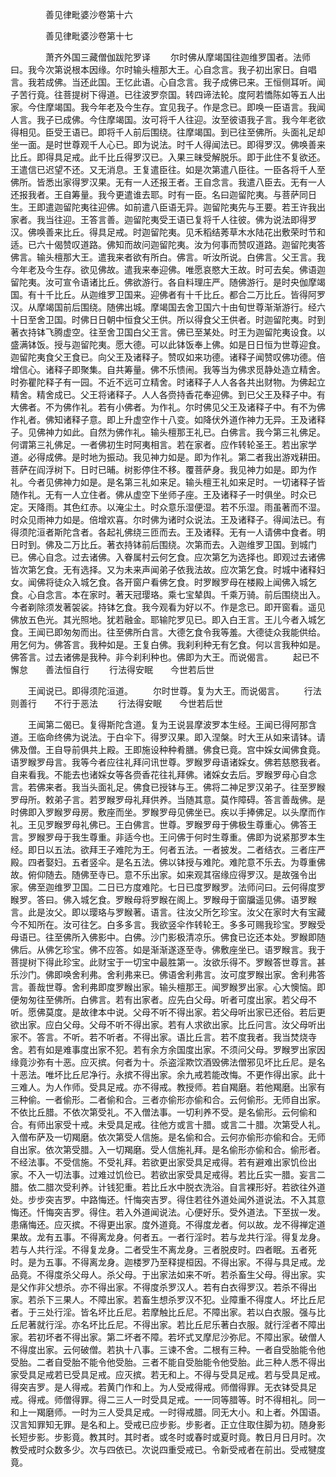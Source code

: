 <!-- { "loadSidebar": true } -->

　　　　善见律毗婆沙卷第十六



　　　　善见律毗婆沙卷第十七

　　　　萧齐外国三藏僧伽跋陀罗译
　　尔时佛从摩竭国往迦维罗国者。法师曰。我今次第说根本因缘。尔时输头檀那大王。心自念言。我子初出家日。自唱言。我若成佛。当还此国。王忆此语。心自念言。我子成佛已来。王恒侧耳听。闻子苦行竟。往菩提树下得道。已往波罗奈国。转四谛法轮。度阿若憍陈如等五人出家。今住摩竭国。我今年老及今生存。宜见我子。作是念已。即唤一臣语言。我闻人言。我子已成佛。今住摩竭国。汝可将千人往迎。汝至彼语我子言。我今年老欲得相见。臣受王语已。即将千人前后围绕。往摩竭国。到已往至佛所。头面礼足却坐一面。是时世尊观千人心已。即为说法。时千人得闻法已。即得罗汉。佛唤善来比丘。即得具足戒。此千比丘得罗汉已。入果三昧受解脱乐。即于此住不复欲还。王遣信已迟望不还。又无消息。王复遣臣往。如是次第遣八臣往。一臣各将千人至佛所。皆悉出家得罗汉果。无有一人还报王者。王自念言。我遣八臣去。无有一人还报我者。王自筹量。我今更遣谁去耶。时有一臣。名曰迦留陀夷。与菩萨同日生。王即遣迦留陀夷往迎佛。如前遣八臣语无异。迦留陀夷先与王要。若王许我出家者。我当往迎。王答言善。迦留陀夷受王语已复将千人往彼。佛为说法即得罗汉。佛唤善来比丘。得具足戒。时迦留陀夷。见禾稻结莠草木水陆花出敷荣时节和适。已六十偈赞叹道路。佛知而故问迦留陀夷。汝为何事而赞叹道路。迦留陀夷答佛言。输头檀那大王。遣我来者欲有所白。佛言。听汝所说。白佛言。父王言。我今年老及今生存。欲见佛故。遣我来奉迎佛。唯愿哀愍大王故。时可去矣。佛语迦留陀夷。汝可宣令语诸比丘。佛欲游行。各自料理庄严。随佛游行。是时央伽摩竭国。有十千比丘。从迦维罗卫国来。迎佛者有十千比丘。都合二万比丘。皆得阿罗汉。从摩竭国前后围绕。随佛出城。摩竭国去舍卫国六十由旬世尊渐渐游行。经六十日至舍卫国。时佛日日朝中恒食父王供。所以得食父王供者。时迦留陀夷。时到著衣持钵飞腾虚空。往至舍卫国白父王言。佛已至某处。时王为迦留陀夷设食。以盛满钵饭。授与迦留陀夷。愿大德。可以此钵饭奉上佛。如是日日恒为世尊迎食。迦留陀夷食父王食已。向父王及诸释子。赞叹如来功德。诸释子闻赞叹佛功德。倍增信心。诸释子即聚集。自共筹量。佛不乐愦闹。我等当为佛求觅静处造立精舍。时弥瞿陀释子有一园。不近不远可立精舍。时诸释子人人各各共出财物。为佛起立精舍。精舍成已。父王将诸释子。人人各赍持香花奉迎佛。到已父王及释子中。有大佛者。不为佛作礼。若有小佛者。为作礼。尔时佛见父王及诸释子中。有不为佛作礼者。佛知诸释子意。即上升虚空作十八变。如降伏外道作神力无异。王及诸释子。见佛神力如此。自然为佛作礼。输头檀那王礼已。白佛言。我今第三礼佛足。何谓第三礼佛足。一者佛初生时阿夷相言。若在家者。应作转轮圣王。若出家学道。必得成佛。是时地为振动。我见神力如是。即为作礼。第二者我出游戏耕田。菩萨在阎浮树下。日时已晡。树影停住不移。覆菩萨身。我见神力如是。即为作礼。今者见佛神力如是。是名第三礼如来足。输头檀王礼如来足时。一切诸释子皆随作礼。无有一人立住者。佛从虚空下坐师子座。王及诸释子一时俱坐。时众已定。天降雨。其色红赤。以淹尘土。时众意乐湿便湿。若不乐湿。雨虽著而不湿。时众见雨神力如是。倍增欢喜。尔时佛为诸时众说法。王及诸释子。得闻法已。有得须陀洹者斯陀含者。各起礼佛绕三匝而去。王及诸释。无有一人请佛中食者。明日时到。佛及二万比丘。著衣持钵前后围绕。次第而去。入迦维罗卫国。到城门已。佛心自念。过去诸佛。入眷属村云何乞食。应次第乞为选择也。即观过去诸佛皆次第乞食。无有选择。又为未来声闻弟子依我法故。应次第乞食。时城中诸释妇女。闻佛将徒众入城乞食。各开窗户看佛乞食。时罗睺罗母在楼殿上闻佛入城乞食。心自念言。本在家时。著天冠璎珞。乘七宝辇舆。千乘万骑。前后围绕出入。今者剃除须发著袈裟。持钵乞食。我今观看为好以不。作是念已。即开窗看。遥见佛放五色光。其光照地。犹若融金。耶输陀罗见已。即入白王言。王儿今者入城乞食。王闻已即匆匆而出。往至佛所白言。大德乞食令我等羞。大德徒众我能供给。用乞何为。佛答言。我种如是。王复白佛。我刹利种无有乞食。何以言我种如是。佛答言。过去诸佛是我种。非今刹利种也。佛即为大王。而说偈言。
　　起已不懈怠　　善法恒自行
　　行法得安眠　　今世若后世

　　王闻说已。即得须陀洹道。
　　尔时世尊。复为大王。而说偈言。
　　行法则善行　　不行于恶法
　　行法得安眠　　今世若后世

　　王闻第二偈已。复得斯陀含道。复为王说昙摩波罗本生经。王闻已得阿那含道。王临命终佛为说法。于白伞下。得罗汉果。即入涅槃。时大王从如来请钵。请佛及僧。王自导前俱共上殿。王即施设种种肴膳。佛食已竟。宫中婇女闻佛食竟。语罗睺罗母言。我等今者应往礼拜问讯世尊。罗睺罗母语诸婇女。佛若慈愍我者。自来看我。不能去也诸婇女等各赍香花往礼拜佛。诸婇女去后。罗睺罗母心自念言。若佛来者。我当头面礼足。佛食已授钵与王。佛将二神足罗汉弟子。往至罗睺罗母所。敕弟子言。若罗睺罗母礼拜供养。当随其意。莫作障碍。答言善哉佛。是时佛即入罗睺罗母房。敷座而坐。罗睺罗母见佛坐已。疾以手捧佛足。以头摩而作礼。王见罗睺罗母礼佛已。王白佛言。世尊。罗睺罗母于佛极生尊重心。佛答王言。罗睺罗母于我生尊重。非适今也。王问佛于何时生尊重。佛即为说紧那罗本生经。即日以五法。欲拜王子难陀为王。何者五法。一者披发。二者结衣。三者庄严殿。四者娶妇。五者竖伞。是名五法。佛以钵授与难陀。难陀意不乐去。为尊重佛故。俯仰随去。随佛至寺已。意不乐出家。如来观其宿缘应得罗汉。是故强令出家。佛至迦维罗卫国。二日已方度难陀。七日已度罗睺罗。法师问曰。云何得度罗睺罗。答曰。佛入城乞食。罗睺母将罗睺在阁上。罗睺母于窗牖遥见佛。语罗睺言。此是汝父。即以璎珞与罗睺著。语言。往汝父所乞珍宝。汝父在家时大有宝藏今不知所在。汝可往乞。白多多言。我欲竖伞作转轮王。多多可赐我珍宝。罗睺受母语已。往至佛所入佛影中。白佛。沙门影极清凉乐。佛食已讫还本处。罗睺即随佛后。从佛乞珍宝。佛不应答。如是渐渐遂逐至寺。佛敷座坐已。语罗睺言。我于菩提树下得此珍宝。此财宝于一切宝中最胜第一。汝欲乐得不。罗睺答世尊言。甚乐沙门。佛即唤舍利弗。舍利弗来已。佛语舍利弗言。汝可度罗睺出家。舍利弗答言。善哉世尊。舍利弗即度罗睺出家。输头檀那王。闻罗睺罗出家。心大懊恼。即便匆匆往至佛所。白佛言。若有出家者。应先白父母。听者可度出家。若父母不听。愿佛莫度。是故律本中说。父母不听不得出家。若父母听出家已还俗。若后更欲出家。应白父母。父母不听不得出家。若有人求欲出家。比丘问言。汝父母听出家不。答言。不听。若不听者。不得出家。语比丘言。若不度我者。我当焚烧寺舍。若有如是难事度出家不犯。若有余方余国度出家。不须问父母。罗睺罗出家因缘竟沙弥有十恶。应灭摈。何者为十。杀盗淫欺饮酒毁佛法僧邪见坏比丘尼。是名十恶法。唯坏比丘尼净行。永摈不得出家。余九戒若能改悔。不更作得出家。此十三难人。为人作师。受具足戒。亦不得戒。教授师。若自羯磨。若他羯磨。出家有三种偷。一者偷形。二者偷和合。三者亦偷形亦偷和合。云何偷形。无师自出家。不依比丘腊。不依次第受礼。不入僧法事。一切利养不受。是名偷形。云何偷和合。有师出家受十戒。未受具足戒。往他方或言十腊。或言二十腊。次第受人礼。入僧布萨及一切羯磨。依次第受人信施。是名偷和合。云何亦偷形亦偷和合。无师自出家。依次第受腊。入一切羯磨。受人信施礼拜。是名偷形亦偷和合。偷形者。不经法事。不受信施。不受礼拜。若欲更出家受具足戒得。若有避难出家饥俭出家。不入一切法事。过难过饥俭已。若欲出家受具足戒得。若比丘实一腊。妄言二腊。依二腊次受利养。计钱犯重。若比丘水中脱衣洗浴。自言裸形好。若欲往外道处。步步突吉罗。中路悔还。忏悔突吉罗。得住若往外道处闻外道说法。不入其意悔还。忏悔突吉罗。得住。若入外道闻说法。心便好乐。受外道法。下至拔一发。患痛悔还。应灭摈。不得更出家。度外道竟。不得度龙者。何以故。龙不得禅定道果故。龙有五事。不得离龙身。何者五。一者行淫时。若与龙共行淫。得复龙身。若与人共行淫。不得复龙身。二者受生不离龙身。三者脱皮时。四者眠。五者死时。是为五事。不得离龙身。迦楼罗乃至释提桓因。不得出家。不得与具足戒。龙品竟。不得度杀父母人。杀父母。于出家法如来不听。若杀畜生父母。得出家。实是父作非父想杀。亦不得出家。不得度杀罗汉人。若有白衣得罗汉。若杀不得出家。若杀下三果人。不障出家。若畜生想杀罗汉不犯。业障重不得度人。坏比丘尼者。于三处行淫。皆名坏比丘尼。若摩触比丘尼。不障出家。若以白衣服。强与比丘尼著就行淫。亦名坏比丘尼。不得出家。若比丘尼乐著白衣服。就行淫者不障出家。若初坏者不得出家。第二坏者不障。若坏式叉摩尼沙弥尼。不障出家。破僧人不得度出家。云何破僧。若执十八事。三谏不舍。二根有三种。一者自受胎能令他受胎。二者自受胎不能令他受胎。三者不能自受胎能令他受胎。此三种人悉不得出家受具足戒若已受具足戒。应灭摈。若无和上。不得与受具足戒。若与受具足戒。得突吉罗。是人得戒。若黄门作和上。为人受戒得戒。师僧得罪。无衣钵受具足戒。得戒。师僧得罪。得二三人一时受具足戒。一一同等腊等。时不得相礼。同一和上一羯磨师。一时为三人受具足戒。一时得戒腊。同无大小。和上者。外国语。汉言知罪知无罪。是名和上。受戒已应步影。步影者。正立住取住脚为初。随身影长短步影。步影竟。教其时。其时者。或冬时或春时或夏时竟。教日月日月时。次教受戒时众数多少。次与四依已。次说四重受戒已。令新受戒者在前出。受戒犍度竟。
